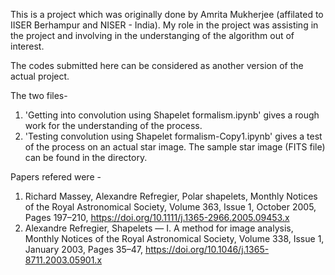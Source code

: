 This is a project which was originally done by Amrita Mukherjee (affilated to IISER Berhampur and NISER - India).
My role in the project was assisting in the project and involving in the understanging of the algorithm out of interest.

The codes submitted here can be considered as another version of the actual project.

The two files-
1. 'Getting into convolution using Shapelet formalism.ipynb' gives a rough work for the understanding of the process.
2. 'Testing convolution using Shapelet formalism-Copy1.ipynb' gives a test of the process on an actual star image.
The sample star image (FITS file) can be found in the directory.

Papers refered were -
1. Richard Massey, Alexandre Refregier, Polar shapelets, Monthly Notices of the Royal Astronomical Society, Volume 363, Issue 1, October 2005, Pages 197–210, https://doi.org/10.1111/j.1365-2966.2005.09453.x
2. Alexandre Refregier, Shapelets — I. A method for image analysis, Monthly Notices of the Royal Astronomical Society, Volume 338, Issue 1, January 2003, Pages 35–47, https://doi.org/10.1046/j.1365-8711.2003.05901.x
